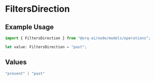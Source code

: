 # FiltersDirection

## Example Usage

```typescript
import { FiltersDirection } from "@orq-ai/node/models/operations";

let value: FiltersDirection = "past";
```

## Values

```typescript
"present" | "past"
```
